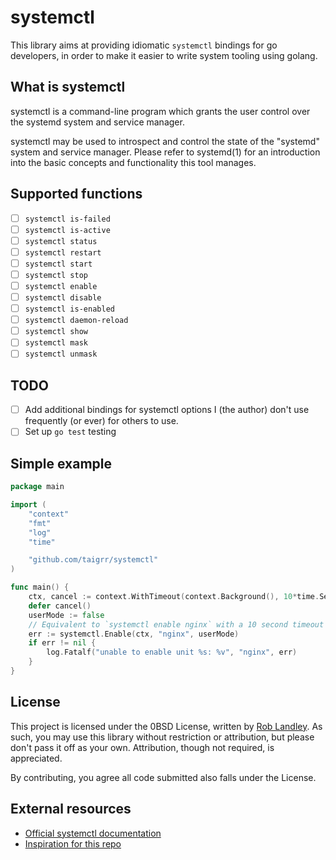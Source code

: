 # systemctl

This library aims at providing idiomatic `systemctl` bindings for go developers, in order to make it easier to write system tooling using golang.

## What is systemctl

systemctl  is a command-line program which grants the user control over the systemd system and service manager.

systemctl may be used to introspect and control the state of the "systemd" system and service manager. Please refer to systemd(1) for an introduction into the basic concepts and functionality this tool manages.

## Supported functions

- [ ] `systemctl is-failed`
- [ ] `systemctl is-active`
- [ ] `systemctl status`
- [ ] `systemctl restart`
- [ ] `systemctl start`
- [ ] `systemctl stop`
- [ ] `systemctl enable`
- [ ] `systemctl disable`
- [ ] `systemctl is-enabled`
- [ ] `systemctl daemon-reload`
- [ ] `systemctl show`
- [ ] `systemctl mask`
- [ ] `systemctl unmask`

## TODO

- [ ] Add additional bindings for systemctl options I (the author) don't use frequently (or ever) for others to use.
- [ ] Set up `go test` testing

## Simple example

```go
package main

import (
    "context"
    "fmt"
    "log"
    "time"

    "github.com/taigrr/systemctl"
)

func main() {
    ctx, cancel := context.WithTimeout(context.Background(), 10*time.Second)
    defer cancel()
    userMode := false
    // Equivalent to `systemctl enable nginx` with a 10 second timeout
    err := systemctl.Enable(ctx, "nginx", userMode)
    if err != nil {
        log.Fatalf("unable to enable unit %s: %v", "nginx", err)
    }
}
```

## License

This project is licensed under the 0BSD License, written by [Rob Landley](https://github.com/landley).
As such, you may use this library without restriction or attribution, but please don't pass it off as your own.
Attribution, though not required, is appreciated.

By contributing, you agree all code submitted also falls under the License.

## External resources

- [Official systemctl documentation](https://www.man7.org/linux/man-pages/man1/systemctl.1.html)
- [Inspiration for this repo](https://github.com/Ullaakut/nmap/)
